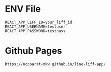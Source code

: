 # ENV File
```
REACT_APP_LIFF_ID=your_liff_id
REACT_APP_USERNAME=testuser
REACT_APP_PASSWORD=testpass
```

# Github Pages
```
https://nopparat-mkw.github.io/line-liff-app/
```